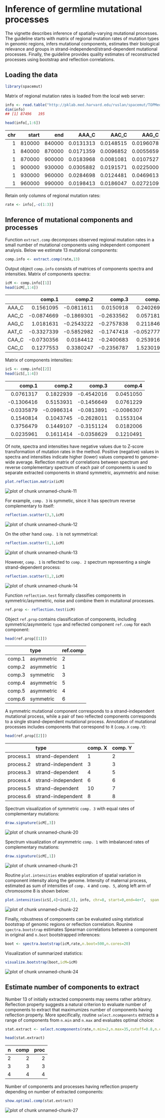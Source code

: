 # Inference of germline mutational processes

The vignette describes inference of spatially-varying mutational processes. The guideline starts with matrix of regional mutation rates of mutation types in genomic regions, infers mutational components, estimates their biological relevance and groups in strand-independend/strand-dependent mutational processes. Finally, the guideline provides quality estimates of reconstructed processes using bootstrap and reflection correlations. 

## Loading the data


```r
library(spacemut)
```

Matrix of regional mutation rates is loaded from the local web server:


```r
info <- read.table("http://pklab.med.harvard.edu/ruslan/spacemut/TOPMed.30kb.txt",header=TRUE)
dim(info)
## [1] 87496   195
```


```r
head(info[,1:6])
```


| chr|  start|    end|     AAA_C|     AAC_C|     AAG_C|
|---:|------:|------:|---------:|---------:|---------:|
|   1| 810000| 840000| 0.0131313| 0.0148515| 0.0196078|
|   1| 840000| 870000| 0.0171359| 0.0096852| 0.0055659|
|   1| 870000| 900000| 0.0183968| 0.0081081| 0.0107527|
|   1| 900000| 930000| 0.0305882| 0.0191571| 0.0225000|
|   1| 930000| 960000| 0.0284698| 0.0124481| 0.0469613|
|   1| 960000| 990000| 0.0198413| 0.0186047| 0.0272109|

Retain only columns of regional mutation rates:

```r
rate <- info[,-c(1:3)]
```

## Inference of mutational components and processes

Function `extract.comp` decomposes observed regional mutation rates in a small number of mutational components using independent component analysis. Below we estimate 13 mutational components:


```r
comp.info <- extract.comp(rate,13)
```

Output object `comp.info` consists of matrices of components spectra  and intensities. Matrix of components spectra:


```r
icM <- comp.info[[1]]
head(icM[,1:4])
```


|      |     comp.1|     comp.2|     comp.3|     comp.4|
|:-----|----------:|----------:|----------:|----------:|
|AAA_C |  0.1561095| -0.0811611|  0.0150918|  0.2402698|
|AAC_C | -0.0874669| -0.1869301| -0.2633562|  0.0571817|
|AAG_C |  1.0181631| -0.2543222| -0.2757838|  0.2118468|
|AAT_C | -0.3327339| -0.5852982| -0.1747418| -0.0527771|
|CAA_C | -0.0730356|  0.0184412| -0.2400683|  0.2539164|
|CAC_C |  0.1277553|  0.3380247| -0.2356787|  1.5230192|

Matrix of components intensities:


```r
icS <- comp.info[[2]]
head(icS[,1:4])
```


|     comp.1|     comp.2|     comp.3|     comp.4|
|----------:|----------:|----------:|----------:|
|  0.0761317|  0.1822939| -0.4542016|  0.0451050|
| -0.1306416|  0.5153931| -0.1456649|  0.0761229|
| -0.0335879| -0.0986314| -0.0813891| -0.0086307|
|  0.1540814|  0.1043745| -0.2628011|  0.1553104|
|  0.3756479|  0.1449107| -0.3151124|  0.0182006|
|  0.0235961|  0.1611414| -0.0358629|  0.1210491|


Of note, spectra and intensities have negative values due to Z-score transformation of mutation rates in the method. Positive (negative) values in spectra and intensities indicate higher (lower) values compared to genome-wide average.
Reflection matrix of correlations between spectrum and reverse complementary spectrum of each pair of components is used to separate extracted components in strand symmetric, asymmetric and noise:


```r
plot.reflection.matrix(icM)
```

![plot of chunk unnamed-chunk-11](figure/unnamed-chunk-11-1.png)


For example, `comp. 3` is symmetic, since it has spectrum reverse complementary to itself:


```r
reflection.scatter(3,3,icM)
```

![plot of chunk unnamed-chunk-12](figure/unnamed-chunk-12-1.png)


On the other hand `comp. 1` is not symmetrical:

```r
reflection.scatter(1,1,icM)
```

![plot of chunk unnamed-chunk-13](figure/unnamed-chunk-13-1.png)

However, `comp. 1` is reflected to `comp. 2` spectrum representing a single strand-dependent process:


```r
reflection.scatter(1,2,icM)
```

![plot of chunk unnamed-chunk-14](figure/unnamed-chunk-14-1.png)

Function `reflection.test` formally classifies components in symmetric/asymmetric, noise and combine them in mutaitonal processes.


```r
ref.prop <- reflection.test(icM)
```

Object `ref.prop` contains classification of components, including symmetric/asymmteric `type` and reflected component `ref.comp` for each component:

```r
head(ref.prop[[1]])
```


|       |type       |ref.comp |
|:------|:----------|:--------|
|comp.1 |asymmetric |2        |
|comp.2 |asymmetric |1        |
|comp.3 |symmetric  |3        |
|comp.4 |asymmetric |5        |
|comp.5 |asymmetric |4        |
|comp.6 |symmetric  |6        |

A symmetric mutational component corresponds to a strand-independent mutational process, while a pair of two reflected components corresponds to a single strand-dependent mutational process. Annotation of mutational processes includes components that correspond to it (`comp.X` `comp.Y`):


```r
head(ref.prop[[2]])
```


|          |type               |comp. X |comp. Y |
|:---------|:------------------|:-------|:-------|
|process.1 |strand-dependent   |1       |2       |
|process.2 |strand-independent |3       |3       |
|process.3 |strand-dependent   |4       |5       |
|process.4 |strand-independent |6       |6       |
|process.5 |strand-dependent   |10      |7       |
|process.6 |strand-independent |8       |8       |

Spectrum visualization of symmetric `comp. 3` with equal rates of complementary mutations: 


```r
draw.signature(icM[,3])
```

![plot of chunk unnamed-chunk-20](figure/unnamed-chunk-20-1.png)

Spectrum visualization of asymmetric `comp. 1` with imbalanced rates of complementary mutations: 


```r
draw.signature(icM[,1])
```

![plot of chunk unnamed-chunk-21](figure/unnamed-chunk-21-1.png)

Routine `plot.intensities` enables exploration of spatial variation in component intensity along the genome. Intensity of maternal process, estimated as sum of intensities of `comp. 4` and `comp. 5`, along left arm of chromosome 8 is shown below:

```r
plot.intensities(icS[,4]+icS[,5], info, chr=8, start=0,end=4e+7,  span.wind=30)
```

![plot of chunk unnamed-chunk-22](figure/unnamed-chunk-22-1.png)

Finally, robustness of components can be evaluated using statistical bootstrap of genomic regions or reflection correlation. Rounine  `spectra.bootstrap` estimates Spearman correlations between a component in original and `n.boot` bootstrapped inferences:


```r
boot <- spectra.bootstrap(icM,rate,n.boot=500,n.cores=20)
```

Visualization of summarized statistics:

```r
visualize.bootstrap(boot,icM=icM)
```

![plot of chunk unnamed-chunk-24](figure/unnamed-chunk-24-1.png)


## Estimate number of components to extract
Number 13 of initially extracted components may seems rather arbitrary. Reflection property suggests a natural criterion to evaluate number of components to extract that maximumizes number of components having reflection property. More specifically, routine `select.ncomponents` extracts a range of components from `n.min` and `n.max` and evaluates optimal choice:


```r
stat.extract <- select.ncomponents(rate,n.min=2,n.max=35,cutoff=0.8,n.cores=20)

head(stat.extract)
```


|  n| comp| proc|
|--:|----:|----:|
|  2|    2|    2|
|  3|    3|    3|
|  4|    4|    4|

Number of components and processes having reflection property depending on number of extracted components:

```r
show.optimal.comp(stat.extract)
```

![plot of chunk unnamed-chunk-27](figure/unnamed-chunk-27-1.png)




